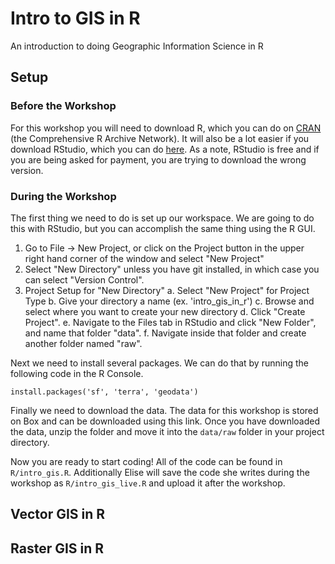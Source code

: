 # Intro to GIS in R
An introduction to doing Geographic Information Science in R

## Setup

### Before the Workshop

For this workshop you will need to download R, which you can do on [CRAN][cran]
(the Comprehensive R Archive Network). It will also be a lot easier if you
download RStudio, which you can do [here][posit]. As a note, RStudio is free and
if you are being asked for payment, you are trying to download the wrong
version.

[cran]: https://cran.r-project.org/
[posit]: https://posit.co/download/rstudio-desktop/

### During the Workshop

The first thing we need to do is set up our workspace. We are going to do this
with RStudio, but you can accomplish the same thing using the R GUI. 

  1. Go to File -> New Project, or click on the Project button in the upper right
  hand corner of the window and select "New Project"
  2. Select "New Directory" unless you have git installed, in which case you can
  select "Version Control".
  3. Project Setup for "New Directory"
      a. Select "New Project" for Project Type
      b. Give your directory a name (ex. 'intro_gis_in_r')
      c. Browse and select where you want to create your new directory
      d. Click "Create Project".
      e. Navigate to the Files tab in RStudio and click "New Folder", and name
    that folder "data".
      f. Navigate inside that folder and create another folder named "raw".

Next we need to install several packages. We can do that by running the
following code in the R Console.

```
install.packages('sf', 'terra', 'geodata')
```

Finally we need to download the data. The data for this workshop is stored on
Box and can be downloaded using this link. Once you have downloaded the data,
unzip the folder and move it into the `data/raw` folder in your project
directory.

Now you are ready to start coding! All of the code can be found in
`R/intro_gis.R`. Additionally Elise will save the code she writes during the
workshop as `R/intro_gis_live.R` and upload it after the workshop.

## Vector GIS in R

## Raster GIS in R
